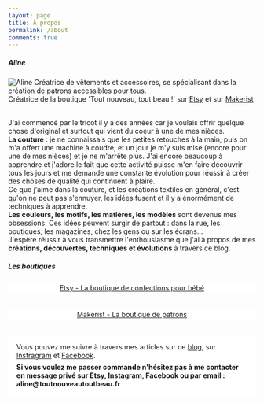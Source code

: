 ```yaml
---
layout: page
title: À propos
permalink: /about
comments: true
---
```


<div class="row justify-content-between">

<div class="col-md-6">
<div class="sticky-top sticky-top-80">
<h5>Aline</h5>
<div>
<img class="about-thumb" src="https://www.gravatar.com/avatar/0ec26da97a064b0cd49555d9ee0da48f?s=250&amp;d=mm&amp;r=x" alt="Aline">
<span class="about-author-description"> Créatrice de vêtements et accessoires, se spécialisant dans la création de patrons accessibles pour tous.<br>Créatrice de la boutique 'Tout nouveau, tout beau !' sur <a href="https://www.etsy.com/fr/shop/ToutNouveauToutBeau" target="_blank">Etsy</a> et sur <a href="https://www.makerist.fr/users/tout_nouveau_tout_beau_fr" target="_blank">Makerist</a></span>
</div>
<br>
<p>
J'ai commencé par le tricot il y a des années car je voulais offrir quelque chose d'original et surtout qui vient du coeur à une de mes nièces.<br>
<b>La couture</b> : je ne connaissais que les petites retouches à la main, puis on m'a offert une machine à coudre, et un jour je m'y suis mise (encore pour une de mes nièces) et je ne m'arrête plus. J'ai encore beaucoup à apprendre et j'adore le fait que cette activité puisse m'en faire découvrir tous les jours et me demande une constante évolution pour réussir à créer des choses de qualité qui continuent à plaire.<br>
Ce que j'aime dans la couture, et les créations textiles en général, c'est qu'on ne peut pas s'ennuyer, les idées fusent et il y a énormément de techniques à apprendre.<br>
<b>Les couleurs, les motifs, les matières, les modèles</b> sont devenus mes obsessions.  Ces idées peuvent surgir de partout : dans la rue, les boutiques, les magazines, chez les gens ou sur les écrans...<br>
J'espère réussir à vous transmettre l'enthousiasme que j'ai à propos de mes <b>créations, découvertes, techniques et évolutions</b> à travers ce blog.
</p>
</div>
</div>

<div class="col-md-6 pr-5">    
<h5>Les boutiques</h5>
<a class="etsy-link" style="
    background-color: white;
    margin-bottom: 2em;
    display: block;
    text-align: center;
    padding: .3em;
" href="https://www.etsy.com/fr/shop/ToutNouveauToutBeau" target="_blank">Etsy - La boutique de confections pour bébé</a>
<a class="makerist-link" style="
    background-color: white;
    margin-bottom: 2em;
    display: block;
    text-align: center;
    padding: .3em;
" href="https://www.makerist.fr/users/tout_nouveau_tout_beau_fr" target="_blank">Makerist - La boutique de patrons</a>
<p style="background-color:white; padding:1.2em;">Vous pouvez me suivre à travers mes articles sur ce <a href="/index.html">blog</a>, sur <a href="https://www.instagram.com/aline_delvalle" target="_blank">Instragram</a> et <a href="https://www.facebook.com/aline.tntb" target="_blank">Facebook</a>.<br>
<b style="display: block; padding-top: .5em;">Si vous voulez me passer commande n'hésitez pas à me contacter en message privé sur Etsy, Instagram, Facebook ou par email : aline@toutnouveautoutbeau.fr</b></p>
</div>
</div>